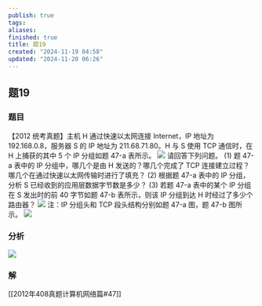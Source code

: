 ```yaml
---
publish: true
tags: 
aliases: 
finished: true
title: 题19
created: "2024-11-19 04:58"
updated: "2024-11-20 06:26"
---
```

## 题19
### 题目
【2012 统考真题】主机 H 通过快速以太网连接 Internet，IP 地址为 192.168.0.8，服务器 S 的 IP 地址为 211.68.71.80。H 与 S 使用 TCP 通信时，在 H 上捕获的其中 5 个 IP 分组如题 47-a 表所示。
![](https://img.hwenyi.live/202411192012163.webp)
请回答下列问题。
(1) 题 47-a 表中的 IP 分组中，哪几个是由 H 发送的？哪几个完成了 TCP 连接建立过程？哪几个在通过快速以太网传输时进行了填充？
(2) 根据题 47-a 表中的 IP 分组，分析 S 已经收到的应用层数据字节数是多少？
(3) 若题 47-a 表中的某个 IP 分组在 S 发出时的前 40 字节如题 47-b 表所示，则该 IP 分组到达 H 时经过了多少个路由器？
![](https://img.hwenyi.live/202411192012164.webp)
注：IP 分组头和 TCP 段头结构分别如题 47-a 图，题 47-b 图所示。
![](https://img.hwenyi.live/202411192012165.webp)
### 分析
![](https://img.hwenyi.live/202411192100297.webp)
### 解
[[2012年408真题计算机网络篇#47]]